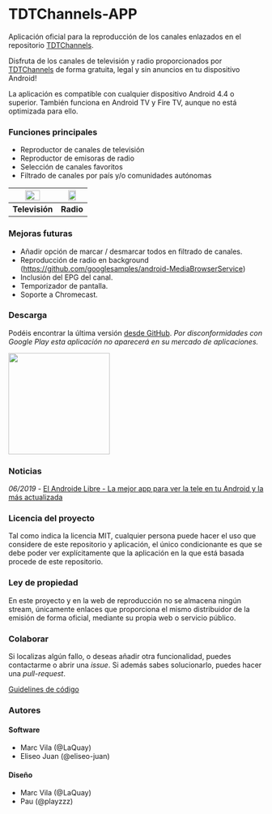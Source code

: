 # TDTChannels-APP
Aplicación oficial para la reproducción de los canales enlazados en el repositorio [TDTChannels](https://github.com/LaQuay/TDTChannels/). 

Disfruta de los canales de televisión y radio proporcionados por [TDTChannels](https://github.com/LaQuay/TDTChannels/) de forma gratuita, legal y sin anuncios en tu dispositivo Android!

La aplicación es compatible con cualquier dispositivo Android 4.4 o superior. 
También funciona en Android TV y Fire TV, aunque no está optimizada para ello.

### Funciones principales
- Reproductor de canales de televisión
- Reproductor de emisoras de radio
- Selección de canales favoritos
- Filtrado de canales por país y/o comunidades autónomas

| <img src="https://raw.githubusercontent.com/LaQuay/TDTChannels-APP/master/extras/screenshot_tv_061.png" width="60%"> | <img src="https://raw.githubusercontent.com/LaQuay/TDTChannels-APP/master/extras/screenshot_radio_061.png" width="60%"> |
|:--------------:|:--------------:|
| **Televisión** | **Radio** |

### Mejoras futuras
- Añadir opción de marcar / desmarcar todos en filtrado de canales.
- Reproducción de radio en background (https://github.com/googlesamples/android-MediaBrowserService)
- Inclusión del EPG del canal.
- Temporizador de pantalla.
- Soporte a Chromecast.

### Descarga
Podéis encontrar la última versión [desde GitHub](https://github.com/LaQuay/TDTChannels-APP/releases/). *Por disconformidades con Google Play esta aplicación no aparecerá en su mercado de aplicaciones.*

<a href="https://github.com/LaQuay/TDTChannels-APP/releases/">
  <img src="https://user-images.githubusercontent.com/663460/26973090-f8fdc986-4d14-11e7-995a-e7c5e79ed925.png" width="200px">
</a>

### Noticias
*06/2019* - [El Androide Libre - La mejor app para ver la tele en tu Android y la más actualizada](https://elandroidelibre.elespanol.com/2019/06/mejor-app-ver-tele-android-mas-actualizada-apk.html)

### Licencia del proyecto
Tal como indica la licencia MIT, cualquier persona puede hacer el uso que considere de este repositorio y aplicación, el único condicionante es que se debe poder ver explícitamente que la aplicación en la que está basada procede de este repositorio.

### Ley de propiedad
En este proyecto y en la web de reproducción no se almacena ningún stream, únicamente enlaces que proporciona el mismo distribuidor de la emisión de forma oficial, mediante su propia web o servicio público. 

### Colaborar
Si localizas algún fallo, o deseas añadir otra funcionalidad, puedes contactarme o abrir una *issue*. Si además sabes solucionarlo, puedes hacer una *pull-request*.

[Guidelines de código](https://github.com/ribot/android-guidelines/blob/master/project_and_code_guidelines.md)

### Autores

#### Software
- Marc Vila (@LaQuay)
- Eliseo Juan (@eliseo-juan)

#### Diseño
- Marc Vila (@LaQuay)
- Pau (@playzzz)
